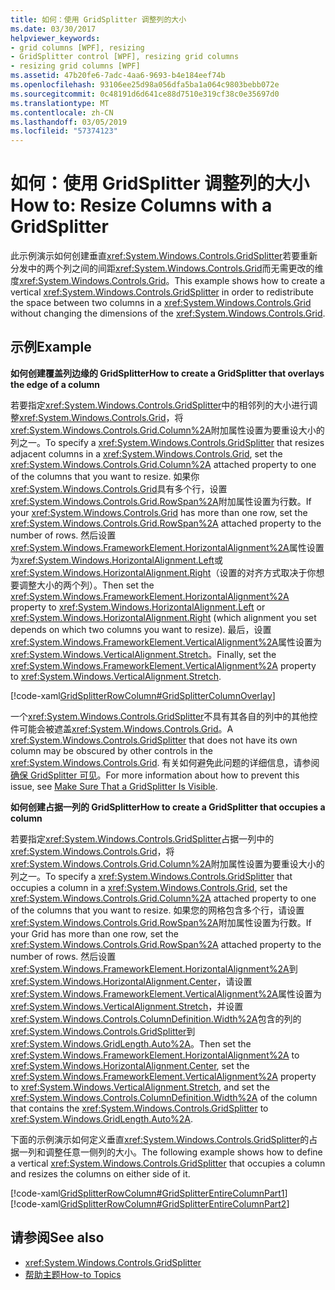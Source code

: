 ```yaml
---
title: 如何：使用 GridSplitter 调整列的大小
ms.date: 03/30/2017
helpviewer_keywords:
- grid columns [WPF], resizing
- GridSplitter control [WPF], resizing grid columns
- resizing grid columns [WPF]
ms.assetid: 47b20fe6-7adc-4aa6-9693-b4e184eef74b
ms.openlocfilehash: 93106ee25d98a056dfa5ba1a064c9803bebb072e
ms.sourcegitcommit: 0c48191d6d641ce88d7510e319cf38c0e35697d0
ms.translationtype: MT
ms.contentlocale: zh-CN
ms.lasthandoff: 03/05/2019
ms.locfileid: "57374123"
---
```

# <a name="how-to-resize-columns-with-a-gridsplitter"></a><span data-ttu-id="a9fb3-102">如何：使用 GridSplitter 调整列的大小</span><span class="sxs-lookup"><span data-stu-id="a9fb3-102">How to: Resize Columns with a GridSplitter</span></span>
<span data-ttu-id="a9fb3-103">此示例演示如何创建垂直<xref:System.Windows.Controls.GridSplitter>若要重新分发中的两个列之间的间距<xref:System.Windows.Controls.Grid>而无需更改的维度<xref:System.Windows.Controls.Grid>。</span><span class="sxs-lookup"><span data-stu-id="a9fb3-103">This example shows how to create a vertical <xref:System.Windows.Controls.GridSplitter> in order to redistribute the space between two columns in a <xref:System.Windows.Controls.Grid> without changing the dimensions of the <xref:System.Windows.Controls.Grid>.</span></span>  
  
## <a name="example"></a><span data-ttu-id="a9fb3-104">示例</span><span class="sxs-lookup"><span data-stu-id="a9fb3-104">Example</span></span>  
 <span data-ttu-id="a9fb3-105">**如何创建覆盖列边缘的 GridSplitter**</span><span class="sxs-lookup"><span data-stu-id="a9fb3-105">**How to create a GridSplitter that overlays the edge of a column**</span></span>  
  
 <span data-ttu-id="a9fb3-106">若要指定<xref:System.Windows.Controls.GridSplitter>中的相邻列的大小进行调整<xref:System.Windows.Controls.Grid>，将<xref:System.Windows.Controls.Grid.Column%2A>附加属性设置为要重设大小的列之一。</span><span class="sxs-lookup"><span data-stu-id="a9fb3-106">To specify a <xref:System.Windows.Controls.GridSplitter> that resizes adjacent columns in a <xref:System.Windows.Controls.Grid>, set the <xref:System.Windows.Controls.Grid.Column%2A> attached property to one of the columns that you want to resize.</span></span> <span data-ttu-id="a9fb3-107">如果你<xref:System.Windows.Controls.Grid>具有多个行，设置<xref:System.Windows.Controls.Grid.RowSpan%2A>附加属性设置为行数。</span><span class="sxs-lookup"><span data-stu-id="a9fb3-107">If your <xref:System.Windows.Controls.Grid> has more than one row, set the <xref:System.Windows.Controls.Grid.RowSpan%2A> attached property to the number of rows.</span></span> <span data-ttu-id="a9fb3-108">然后设置<xref:System.Windows.FrameworkElement.HorizontalAlignment%2A>属性设置为<xref:System.Windows.HorizontalAlignment.Left>或<xref:System.Windows.HorizontalAlignment.Right>（设置的对齐方式取决于你想要调整大小的两个列）。</span><span class="sxs-lookup"><span data-stu-id="a9fb3-108">Then set the <xref:System.Windows.FrameworkElement.HorizontalAlignment%2A> property to <xref:System.Windows.HorizontalAlignment.Left> or <xref:System.Windows.HorizontalAlignment.Right> (which alignment you set depends on which two columns you want to resize).</span></span> <span data-ttu-id="a9fb3-109">最后，设置<xref:System.Windows.FrameworkElement.VerticalAlignment%2A>属性设置为<xref:System.Windows.VerticalAlignment.Stretch>。</span><span class="sxs-lookup"><span data-stu-id="a9fb3-109">Finally, set the <xref:System.Windows.FrameworkElement.VerticalAlignment%2A> property to <xref:System.Windows.VerticalAlignment.Stretch>.</span></span>  
  
 [!code-xaml[GridSplitterRowColumn#GridSplitterColumnOverlay](~/samples/snippets/csharp/VS_Snippets_Wpf/GridSplitterRowColumn/CS/Window1.xaml#gridsplittercolumnoverlay)]  
  
 <span data-ttu-id="a9fb3-110">一个<xref:System.Windows.Controls.GridSplitter>不具有其各自的列中的其他控件可能会被遮盖<xref:System.Windows.Controls.Grid>。</span><span class="sxs-lookup"><span data-stu-id="a9fb3-110">A <xref:System.Windows.Controls.GridSplitter> that does not have its own column may be obscured by other controls in the <xref:System.Windows.Controls.Grid>.</span></span> <span data-ttu-id="a9fb3-111">有关如何避免此问题的详细信息，请参阅[确保 GridSplitter 可见](how-to-make-sure-that-a-gridsplitter-is-visible.md)。</span><span class="sxs-lookup"><span data-stu-id="a9fb3-111">For more information about how to prevent this issue, see [Make Sure That a GridSplitter Is Visible](how-to-make-sure-that-a-gridsplitter-is-visible.md).</span></span>  
  
 <span data-ttu-id="a9fb3-112">**如何创建占据一列的 GridSplitter**</span><span class="sxs-lookup"><span data-stu-id="a9fb3-112">**How to create a GridSplitter that occupies a column**</span></span>  
  
 <span data-ttu-id="a9fb3-113">若要指定<xref:System.Windows.Controls.GridSplitter>占据一列中的<xref:System.Windows.Controls.Grid>，将<xref:System.Windows.Controls.Grid.Column%2A>附加属性设置为要重设大小的列之一。</span><span class="sxs-lookup"><span data-stu-id="a9fb3-113">To specify a <xref:System.Windows.Controls.GridSplitter> that occupies a column in a <xref:System.Windows.Controls.Grid>, set the <xref:System.Windows.Controls.Grid.Column%2A> attached property to one of the columns that you want to resize.</span></span> <span data-ttu-id="a9fb3-114">如果您的网格包含多个行，请设置<xref:System.Windows.Controls.Grid.RowSpan%2A>附加属性设置为行数。</span><span class="sxs-lookup"><span data-stu-id="a9fb3-114">If your Grid has more than one row, set the <xref:System.Windows.Controls.Grid.RowSpan%2A> attached property to the number of rows.</span></span> <span data-ttu-id="a9fb3-115">然后设置<xref:System.Windows.FrameworkElement.HorizontalAlignment%2A>到<xref:System.Windows.HorizontalAlignment.Center>，请设置<xref:System.Windows.FrameworkElement.VerticalAlignment%2A>属性设置为<xref:System.Windows.VerticalAlignment.Stretch>，并设置<xref:System.Windows.Controls.ColumnDefinition.Width%2A>包含的列的<xref:System.Windows.Controls.GridSplitter>到<xref:System.Windows.GridLength.Auto%2A>。</span><span class="sxs-lookup"><span data-stu-id="a9fb3-115">Then set the <xref:System.Windows.FrameworkElement.HorizontalAlignment%2A> to <xref:System.Windows.HorizontalAlignment.Center>, set the <xref:System.Windows.FrameworkElement.VerticalAlignment%2A> property to <xref:System.Windows.VerticalAlignment.Stretch>, and set the <xref:System.Windows.Controls.ColumnDefinition.Width%2A> of the column that contains the <xref:System.Windows.Controls.GridSplitter> to <xref:System.Windows.GridLength.Auto%2A>.</span></span>  
  
 <span data-ttu-id="a9fb3-116">下面的示例演示如何定义垂直<xref:System.Windows.Controls.GridSplitter>的占据一列和调整任意一侧列的大小。</span><span class="sxs-lookup"><span data-stu-id="a9fb3-116">The following example shows how to define a vertical <xref:System.Windows.Controls.GridSplitter> that occupies a column and resizes the columns on either side of it.</span></span>  
  
 [!code-xaml[GridSplitterRowColumn#GridSplitterEntireColumnPart1](~/samples/snippets/csharp/VS_Snippets_Wpf/GridSplitterRowColumn/CS/Window1.xaml#gridsplitterentirecolumnpart1)]  
[!code-xaml[GridSplitterRowColumn#GridSplitterEntireColumnPart2](~/samples/snippets/csharp/VS_Snippets_Wpf/GridSplitterRowColumn/CS/Window1.xaml#gridsplitterentirecolumnpart2)]  
  
## <a name="see-also"></a><span data-ttu-id="a9fb3-117">请参阅</span><span class="sxs-lookup"><span data-stu-id="a9fb3-117">See also</span></span>
- <xref:System.Windows.Controls.GridSplitter>
- [<span data-ttu-id="a9fb3-118">帮助主题</span><span class="sxs-lookup"><span data-stu-id="a9fb3-118">How-to Topics</span></span>](gridsplitter-how-to-topics.md)

